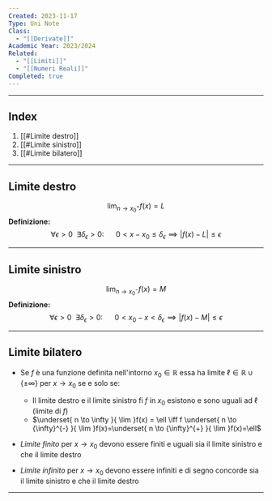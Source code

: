 ```yaml
---
Created: 2023-11-17
Type: Uni Note
Class:
  - "[[Derivate]]"
Academic Year: 2023/2024
Related:
  - "[[Limiti]]"
  - "[[Numeri Reali]]"
Completed: true
---
```

---
## Index
1. [[#Limite destro]]
2. [[#Limite sinistro]]
3. [[#Limite bilatero]]

---
## Limite destro
$$\lim_{ {n \to x_{0}}^{+} } f(x)=L$$
**Definizione:**
$$\forall \epsilon>0\ \ \exists \delta_{\epsilon}>0:\ \ \ \ \ \ 0<x-x_{0}\leq \delta_{\epsilon}\implies|f(x)-L|\leq \epsilon$$

---
## Limite sinistro
$$\lim_{ {n \to x_{0}}^{-}} f(x)=M$$
**Definizione:**
$$\forall \epsilon>0\ \ \exists \delta_{\epsilon}>0:\ \ \ \ \ \ 0<x_{0}-x<\delta_{\epsilon}\implies|f(x)-M|\leq \epsilon$$

---
## Limite bilatero

- Se $f$ è una funzione definita nell'intorno $x_{0}\in\mathbb{R}$ essa ha limite $\ell\in\mathbb{R}\cup \{ \pm \infty \}$ per $x\to x_{0}$ se e solo se:
	- Il limite destro e il limite sinistro fi $f$ in $x_{0}$ esistono e sono uguali ad $\ell$ (limite di $f$)
	- $\underset{ n \to \infty }{ \lim }f(x) = \ell \iff f \underset{ n \to {\infty}^{-} }{ \lim }f(x)=\underset{ n \to {\infty}^{+} }{ \lim }f(x)=\ell$

- *Limite finito* per $x\to x_{0}$ devono essere finiti e uguali sia il limite sinistro e che il limite destro
- *Limite infinito* per $x\to x_{0}$ devono essere infiniti e di segno concorde sia il limite sinistro e che il limite destro

---